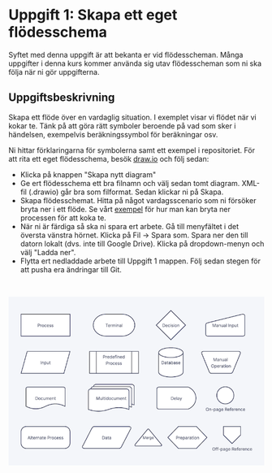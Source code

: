 # Uppgift 1: Skapa ett eget flödesschema

Syftet med denna uppgift är att bekanta er vid flödesscheman. Många uppgifter i denna kurs kommer använda sig utav flödesscheman som ni ska följa när ni gör uppgifterna. 

## Uppgiftsbeskrivning

Skapa ett flöde över en vardaglig situation. I exemplet visar vi flödet när vi kokar te. Tänk på att göra rätt symboler beroende på vad som sker i händelsen, exempelvis beräkningssymbol för beräkningar osv.

Ni hittar förklaringarna för symbolerna samt ett exempel i repositoriet. För att rita ett eget flödesschema, besök [draw.io](https://app.diagrams.net/) och följ sedan:

* Klicka på knappen "Skapa nytt diagram"
* Ge ert flödesschema ett bra filnamn och välj sedan tomt diagram. XML-fil (.drawio) går bra som filformat. Sedan klickar ni på Skapa.
* Skapa flödesschemat. Hitta på något vardagsscenario som ni försöker bryta ner i ett flöde. Se vårt [exempel](flödesschema_exempel.pdf) för hur man kan bryta ner processen för att koka te.
* När ni är färdiga så ska ni spara ert arbete. Gå till menyfältet i det översta vänstra hörnet. Klicka på Fil -> Spara som. Spara ner den till datorn lokalt (dvs. inte till Google Drive). Klicka på dropdown-menyn och välj "Ladda ner".
* Flytta ert nedladdade arbete till Uppgift 1 mappen. Följ sedan stegen för att pusha era ändringar till Git.

<br/>

![Symboler för flödesschemat](flowchart-symbols.png)